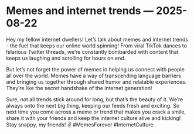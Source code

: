 # Memes and internet trends — 2025-08-22

Hey my fellow internet dwellers! Let’s talk about memes and internet trends - the fuel that keeps our online world spinning! From viral TikTok dances to hilarious Twitter threads, we’re constantly bombarded with content that keeps us laughing and scrolling for hours on end. 

But let’s not forget the power of memes in helping us connect with people all over the world. Memes have a way of transcending language barriers and bringing us together through shared humor and relatable experiences. They’re like the secret handshake of the internet generation!

Sure, not all trends stick around for long, but that’s the beauty of it. We’re always onto the next big thing, keeping our feeds fresh and exciting. So next time you come across a meme or trend that makes you crack a smile, share it with your friends and keep the internet culture alive and kicking! Stay snappy, my friends! ✌️ #MemesForever #InternetCulture